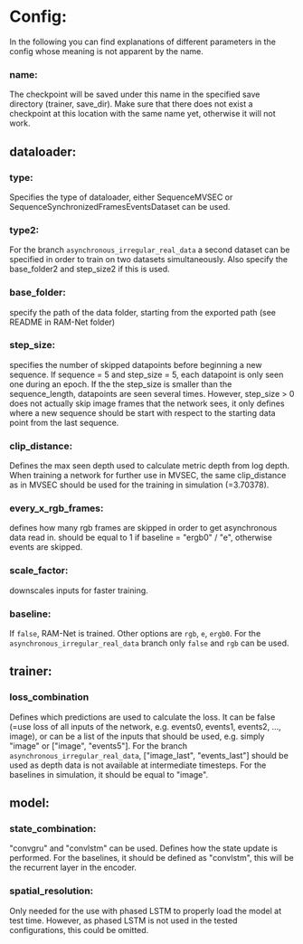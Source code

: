 # Config:
In the following you can find explanations of different parameters in the config whose meaning is not apparent by the name.

### name: 
The checkpoint will be saved under this name in the specified save directory (trainer, save_dir). Make sure that there does not exist a checkpoint at this location with the same name yet, otherwise it will not work.

## dataloader:
### type:
Specifies the type of dataloader, either SequenceMVSEC or SequenceSynchronizedFramesEventsDataset can be used.
### type2:
For the branch `asynchronous_irregular_real_data` a second dataset can be specified in order to train on two datasets simultaneously. Also specify the base_folder2 and step_size2 if this is used.
### base_folder:
specify the path of the data folder, starting from the exported path (see README in RAM-Net folder)
### step_size:
specifies the number of skipped datapoints before beginning a new sequence. If sequence = 5 and step_size = 5, each datapoint is only seen one during an epoch. If the the step_size is smaller than the sequence_length, datapoints are seen several times. However, step_size > 0 does not actually skip image frames that the network sees, it only defines where a new sequence should be start with respect to the starting data point from the last sequence.
### clip_distance:
Defines the max seen depth used to calculate metric depth from log depth. When training a network for further use in MVSEC, the same clip_distance as in MVSEC should be used for the training in simulation (=3.70378).
### every_x_rgb_frames:
defines how many rgb frames are skipped in order to get asynchronous data read in. should be equal to 1 if baseline = "ergb0" / "e", otherwise events are skipped.

### scale_factor:
downscales inputs for faster training. 
### baseline:
If `false`, RAM-Net is trained. Other options are `rgb`, `e`, `ergb0`. For the `asynchronous_irregular_real_data` branch only `false` and `rgb` can be used.


## trainer:
### loss_combination 
Defines which predictions are used to calculate the loss. It can be false (=use loss of all inputs of the network, e.g. events0, events1, events2, ..., image), or can be a list of the inputs that should be used, e.g. simply "image" or ["image", "events5"].
For the branch `asynchronous_irregular_real_data`, ["image_last", "events_last"] should be used as depth data is not available at intermediate timesteps.
For the baselines in simulation, it should be equal to "image".
## model:
### state_combination:
"convgru" and "convlstm" can be used. Defines how the state update is performed.
For the baselines, it should be defined as "convlstm", this will be the recurrent layer in the encoder.
### spatial_resolution:
Only needed for the use with phased LSTM to properly load the model at test time. However, as phased LSTM is not used in the tested configurations, this could be omitted.



